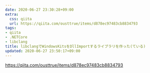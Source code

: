 ```yaml
---
date: 2020-06-27 23:30:28+09:00
extra:
  css: qiita
  url: https://qiita.com/ousttrue/items/d878ec97483cb8834793
tags:
- qiita
- .NETCore
- libclang
title: libclangでWindowsKitsをDllImportするライブラリを作った(ている)
updated: 2020-06-27 23:50:17+09:00
---
```


<https://qiita.com/ousttrue/items/d878ec97483cb8834793>
